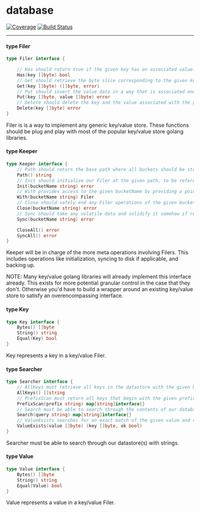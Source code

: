 # database

[![Coverage](https://codecov.io/gh/yunginnanet/database/branch/master/graph/badge.svg)](https://codecov.io/gh/yunginnanet/database)
[![Build Status](https://github.com/yunginnanet/database/actions/workflows/go.yml/badge.svg?branch=master)](https://github.com/yunginnanet/database/actions/workflows/go.yml)

---

#### type Filer

```go
type Filer interface {

	// Has should return true if the given key has an associated value.
	Has(key []byte) bool
	// Get should retrieve the byte slice corresponding to the given key, and any associated errors upon failure.
	Get(key []byte) ([]byte, error)
	// Put should insert the value data in a way that is associated and can be retrieved by the given key data.
	Put(key []byte, value []byte) error
	// Delete should delete the key and the value associated with the given key, and return an error upon failure.
	Delete(key []byte) error
}
```

Filer is is a way to implement any generic key/value store. These functions
should be plug and play with most of the popular key/value store golang
libraries.

#### type Keeper

```go
type Keeper interface {
	// Path should return the base path where all buckets should be stored under. (likely as subdirectories)
	Path() string
	// Init should initialize our Filer at the given path, to be referenced and called by bucketName.
	Init(bucketName string) error
	// With provides access to the given bucketName by providing a pointer to the related Filer.
	With(bucketName string) Filer
	// Close should safely end any Filer operations of the given bucketName and close any relevant handlers.
	Close(bucketName string) error
	// Sync should take any volatile data and solidify it somehow if relevant. (ram to disk in most cases)
	Sync(bucketName string) error

	CloseAll() error
	SyncAll() error
}
```

Keeper will be in charge of the more meta operations involving Filers. This
includes operations like initialization, syncing to disk if applicable, and
backing up.

NOTE: Many key/value golang libraries will already implement this interface
already. This exists for more potential granular control in the case that they
don't. Otherwise you'd have to build a wrapper around an existing key/value
store to satisfy an overencompassing interface.

#### type Key

```go
type Key interface {
	Bytes() []byte
	String() string
	Equal(Key) bool
}
```

Key represents a key in a key/value Filer.

#### type Searcher

```go
type Searcher interface {
	// AllKeys must retrieve all keys in the datastore with the given bucketName.
	AllKeys() []string
	// PrefixScan must return all keys that begin with the given prefix.
	PrefixScan(prefix string) map[string]interface{}
	// Search must be able to search through the contents of our database and return a map of results.
	Search(query string) map[string]interface{}
	// ValueExists searches for an exact match of the given value and returns the key that contains it.
	ValueExists(value []byte) (key []byte, ok bool)
}
```

Searcher must be able to search through our datastore(s) with strings.

#### type Value

```go
type Value interface {
	Bytes() []byte
	String() string
	Equal(Value) bool
}
```

Value represents a value in a key/value Filer.
